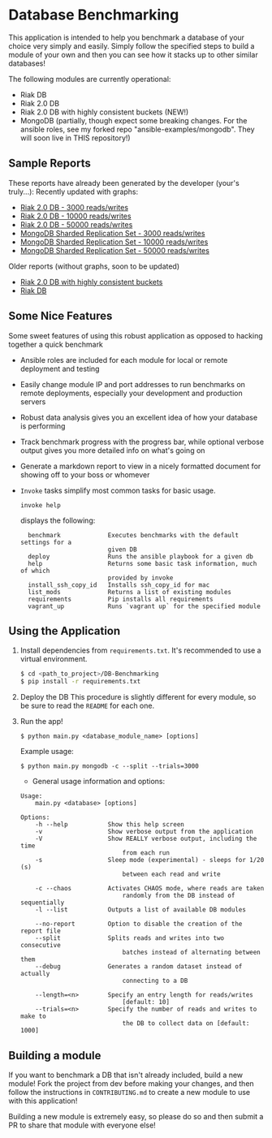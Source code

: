 # Database Benchmarking

This application is intended to help you benchmark a database of your choice very simply and easily.  Simply follow the specified steps to build a module of your own and then you can see how it stacks up to other similar databases!

The following modules are currently operational:
* Riak DB
* Riak 2.0 DB
* Riak 2.0 DB with highly consistent buckets (NEW!)
* MongoDB (partially, though expect some breaking changes.  For the ansible roles, see my forked repo "ansible-examples/mongodb".  They will soon live in THIS repository!)

## Sample Reports

These reports have already been generated by the developer (your's truly...):
Recently updated with graphs:
* [Riak 2.0 DB - 3000 reads/writes](published_reports/riakdb/RIAK2-Nov13-2014-17:59:17/RIAK2-Nov13-2014-17:59:17.report.md)
* [Riak 2.0 DB - 10000 reads/writes](published_reports/riakdb/RIAK2-Nov13-2014-18:03:31/RIAK2-Nov13-2014-18:03:31.report.md)
* [Riak 2.0 DB - 50000 reads/writes](published_reports/riakdb/RIAK2-Nov14-2014-17:27:40/RIAK2-Nov14-2014-17:27:40.report.md)
* [MongoDB Sharded Replication Set - 3000 reads/writes](published_reports/mongodb/MONGO-Nov13-2014-16:36:27/MONGO-Nov13-2014-16:36:27.report.md)
* [MongoDB Sharded Replication Set - 10000 reads/writes](published_reports/mongodb/MONGO-Nov13-2014-16:37:59/MONGO-Nov13-2014-16:37:59.report.md)
* [MongoDB Sharded Replication Set - 50000 reads/writes](published_reports/mongodb/MONGO-Nov13-2014-16:39:48/MONGO-Nov13-2014-16:39:48.report.md)

Older reports (without graphs, soon to be updated)
* [Riak 2.0 DB with highly consistent buckets](published_reports/riakdb/RIAK2_CONSISTENT_.report.md)
* [Riak DB](published_reports/riakdb/RIAK.report.md)



## Some Nice Features

Some sweet features of using this robust application as opposed to hacking together a quick benchmark
* Ansible roles are included for each module for local or remote deployment and testing
* Easily change module IP and port addresses to run benchmarks on remote deployments, especially your development and production servers 
* Robust data analysis gives you an excellent idea of how your database is performing
* Track benchmark progress with the progress bar, while optional verbose output gives you more detailed info on what's going on
* Generate a markdown report to view in a nicely formatted document for showing off to your boss or whomever
* `Invoke` tasks simplify most common tasks for basic usage.
    ```
    invoke help
    ```
    displays the following:
    
    ```
      benchmark             Executes benchmarks with the default settings for a
                            given DB
      deploy                Runs the ansible playbook for a given db
      help                  Returns some basic task information, much of which
                            provided by invoke
      install_ssh_copy_id   Installs ssh_copy_id for mac
      list_mods             Returns a list of existing modules
      requirements          Pip installs all requirements
      vagrant_up            Runs `vagrant up` for the specified module
    ```

## Using the Application

1. Install dependencies from `requirements.txt`.  It's recommended to use a virtual environment.
    ``` bash
    $ cd <path_to_project>/DB-Benchmarking
    $ pip install -r requirements.txt
    ```

2. Deploy the DB
   This procedure is slightly different for every module, so be sure to read the `README` for each one.

3. Run the app!

    ```
    $ python main.py <database_module_name> [options]
    ```
    
    Example usage:
    
    ```
    $ python main.py mongodb -c --split --trials=3000
    ```

    * General usage information and options:
    ```
    Usage:
        main.py <database> [options]

    Options:
        -h --help           Show this help screen
        -v                  Show verbose output from the application
        -V                  Show REALLY verbose output, including the time
                                from each run
        -s                  Sleep mode (experimental) - sleeps for 1/20 (s)
                                between each read and write

        -c --chaos          Activates CHAOS mode, where reads are taken
                                randomly from the DB instead of sequentially
        -l --list           Outputs a list of available DB modules

        --no-report         Option to disable the creation of the report file
        --split             Splits reads and writes into two consecutive
                                batches instead of alternating between them
        --debug             Generates a random dataset instead of actually
                                connecting to a DB

        --length=<n>        Specify an entry length for reads/writes
                                [default: 10]
        --trials=<n>        Specify the number of reads and writes to make to
                                the DB to collect data on [default: 1000]
    ```

## Building a module

If you want to benchmark a DB that isn't already included, build a new module!  Fork the project from dev before making your changes, and then follow the instructions in `CONTRIBUTING.md` to create a new module to use with this application!

Building a new module is extremely easy, so please do so and then submit a PR to share that module with everyone else!
